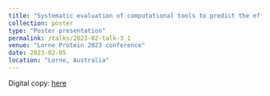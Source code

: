 ```yaml
---
title: "Systematic evaluation of computational tools to predict the effects of mutations on protein stability in the absence of experimental structures"
collection: poster
type: "Poster presentation"
permalink: /talks/2023-02-talk-3_1
venue: "Lorne Protein 2023 conference"
date: 2023-02-05
location: "Lorne, Australia"
---
```


Digital copy: <a href="/files/lorne2023_benchmark_qishengpan_poster.pdf" target="_blank">here</a>
